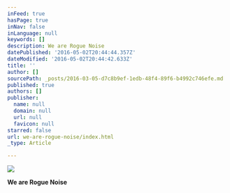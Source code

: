 ```yaml
---
inFeed: true
hasPage: true
inNav: false
inLanguage: null
keywords: []
description: We are Rogue Noise
datePublished: '2016-05-02T20:44:44.357Z'
dateModified: '2016-05-02T20:44:42.633Z'
title: ''
author: []
sourcePath: _posts/2016-03-05-d7c8b9ef-1edb-48f4-89f6-b4992c746efe.md
published: true
authors: []
publisher:
  name: null
  domain: null
  url: null
  favicon: null
starred: false
url: we-are-rogue-noise/index.html
_type: Article

---
```

![](https://the-grid-user-content.s3-us-west-2.amazonaws.com/5492c855-16a1-411d-a5d3-d24b85c07684.gif)

**We are Rogue Noise**
